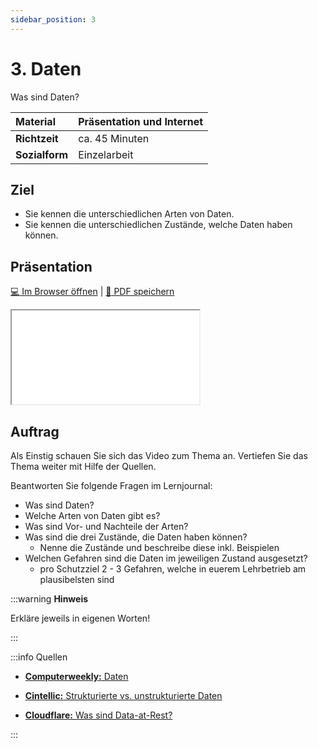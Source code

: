 ```yaml
---
sidebar_position: 3
---
```


# 3.  Daten

Was sind Daten?

| **Material**   | Präsentation und Internet                     |
| :------------- | :-------------------------------------------- |
| **Richtzeit**  | ca. 45 Minuten                                |
| **Sozialform** | Einzelarbeit                                  |

## Ziel

* Sie kennen die unterschiedlichen Arten von Daten.
* Sie kennen die unterschiedlichen Zustände, welche Daten haben können.

<!---
## Video

[![IMAGE ALT TEXT HERE](https://via.placeholder.com/600x400)](https://www.youtube.com/watch?v=k1BneeJTDcU&ab_channel=boburnham)
--->

## Präsentation

[:computer: Im Browser öffnen](pathname:///slides/10_grundlagen/03_daten) | [:floppy_disk: PDF speichern](pathname:///slides/10_grundlagen/03_daten)

<iframe src="/bbzbl-modul-231/slides/10_grundlagen/03_daten"></iframe>

## Auftrag

Als Einstig schauen Sie sich das Video zum Thema an. Vertiefen Sie das Thema weiter mit Hilfe der Quellen.

Beantworten Sie folgende Fragen im Lernjournal:

- Was sind Daten?
- Welche Arten von Daten gibt es?
 - Was sind Vor- und Nachteile der Arten?
- Was sind die drei Zustände, die Daten haben können?
  - Nenne die Zustände und beschreibe diese inkl. Beispielen
- Welchen Gefahren sind die Daten im jeweiligen Zustand ausgesetzt?
  - pro Schutzziel 2 - 3 Gefahren, welche in euerem Lehrbetrieb am plausibelsten sind

:::warning **Hinweis**

Erkläre jeweils in eigenen Worten!

:::

:::info Quellen

- [**Computerweekly:** Daten](https://www.computerweekly.com/de/definition/Daten)

- [**Cintellic:** Strukturierte vs. unstrukturierte Daten](https://www.cintellic.com/wiki/strukturierte-vs-unstrukturierte-daten/)

- [**Cloudflare:** Was sind Data-at-Rest?](https://www.cloudflare.com/de-de/learning/security/glossary/data-at-rest/#:~:text=Data%2Dat%2DRest%20steht%20im,von%20einem%20Softwareprogramm%20verwendet%20werden)

:::
